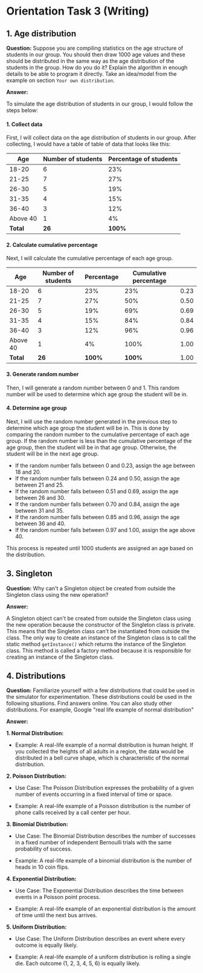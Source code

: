 # Orientation Task 3 (Writing)

## 1. Age distribution

**Question:** Suppose you are compiling statistics on the age structure of students in our group. You should then draw 1000 age values and these should be distributed in the same way as the age distribution of the students in the group. How do you do it? Explain the algorithm in enough details to be able to program it directly. Take an idea/model from the example on section `Your own distribution`.

**Answer:**

To simulate the age distribution of students in our group, I would follow the steps below:

#### 1. Collect data 

First, I will collect data on the age distribution of students in our group. After collecting, I would have a table of table of data that looks like this:

| Age       | Number of students | Percentage of students |
|-----------|--------------------|------------------------|
| 18-20     | 6                  | 23%                    |
| 21-25     | 7                  | 27%                    |
| 26-30     | 5                  | 19%                    |
| 31-35     | 4                  | 15%                    |
| 36-40     | 3                  | 12%                    |
| Above 40  | 1                  | 4%                     |
| **Total** | **26**             | **100%**               |

#### 2. Calculate cumulative percentage

Next, I will calculate the cumulative percentage of each age group.

| Age       | Number of students | Percentage | Cumulative percentage |      |
|-----------|--------------------|------------|-----------------------|------|
| 18-20     | 6                  | 23%        | 23%                   | 0.23 | 
| 21-25     | 7                  | 27%        | 50%                   | 0.50 |
| 26-30     | 5                  | 19%        | 69%                   | 0.69 |
| 31-35     | 4                  | 15%        | 84%                   | 0.84 |
| 36-40     | 3                  | 12%        | 96%                   | 0.96 |
| Above 40  | 1                  | 4%         | 100%                  | 1.00 |
| **Total** | **26**             | **100%**   | **100%**              | 1.00 |

#### 3. Generate random number

Then, I will generate a random number between 0 and 1. This random number will be used to determine which age group the student will be in.

#### 4. Determine age group

Next, I will use the random number generated in the previous step to determine which age group the student will be in. This is done by comparing the random number to the cumulative percentage of each age group. If the random number is less than the cumulative percentage of the age group, then the student will be in that age group. Otherwise, the student will be in the next age group.

- If the random number falls between 0 and 0.23, assign the age between 18 and 20.
- If the random number falls between 0.24 and 0.50, assign the age between 21 and 25.
- If the random number falls between 0.51 and 0.69, assign the age between 26 and 30.
- If the random number falls between 0.70 and 0.84, assign the age between 31 and 35.
- If the random number falls between 0.85 and 0.96, assign the age between 36 and 40.
- If the random number falls between 0.97 and 1.00, assign the age above 40.

This process is repeated until 1000 students are assigned an age based on the distribution.



## 3. Singleton

**Question:** Why can't a Singleton object be created from outside the Singleton class using the new operation?

**Answer:**

A Singleton object can't be created from outside the Singleton class using the new operation because the constructor of the Singleton class is private. This means that the Singleton class can't be instantiated from outside the class. The only way to create an instance of the Singleton class is to call the static method `getInstance()` which returns the instance of the Singleton class. This method is called a factory method because it is responsible for creating an instance of the Singleton class.



## 4. Distributions

**Question:** Familiarize yourself with a few distributions that could be used in the simulator for experimentation. These distributions could be used in the following situations. Find answers online. You can also study other distributions. For example, Google "real life example of normal distribution"

**Answer:**

**1. Normal Distribution:**

- Example: A real-life example of a normal distribution is human height. If you collected the heights of all adults in a region, the data would be distributed in a bell curve shape, which is characteristic of the normal distribution.

**2. Poisson Distribution:**

- Use Case: The Poisson Distribution expresses the probability of a given number of events occurring in a fixed interval of time or space.

- Example: A real-life example of a Poisson distribution is the number of phone calls received by a call center per hour.

**3. Binomial Distribution:**

- Use Case: The Binomial Distribution describes the number of successes in a fixed number of independent Bernoulli trials with the same probability of success.

- Example: A real-life example of a binomial distribution is the number of heads in 10 coin flips.

**4. Exponential Distribution:**

- Use Case: The Exponential Distribution describes the time between events in a Poisson point process.

- Example: A real-life example of an exponential distribution is the amount of time until the next bus arrives.

**5. Uniform Distribution:**

- Use Case: The Uniform Distribution describes an event where every outcome is equally likely.

- Example: A real-life example of a uniform distribution is rolling a single die. Each outcome (1, 2, 3, 4, 5, 6) is equally likely.